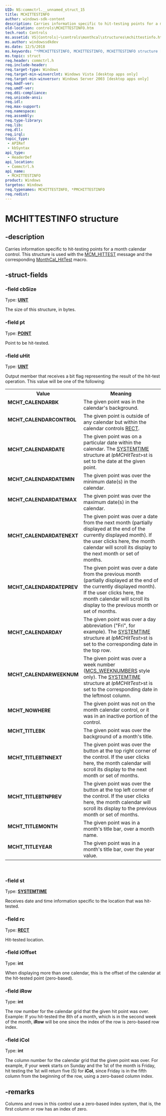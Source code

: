 ```yaml
---
UID: NS:commctrl.__unnamed_struct_15
title: MCHITTESTINFO
author: windows-sdk-content
description: Carries information specific to hit-testing points for a month calendar control. This structure is used with the MCM_HITTEST message and the corresponding MonthCal_HitTest macro.
old-location: controls\MCHITTESTINFO.htm
tech.root: Controls
ms.assetid: VS|Controls|~\controls\monthcal\structures\mchittestinfo.htm
ms.author: windowssdkdev
ms.date: 12/5/2018
ms.keywords: "*PMCHITTESTINFO, MCHITTESTINFO, MCHITTESTINFO structure [Windows Controls], MCHT_CALENDARBK, MCHT_CALENDARCONTROL, MCHT_CALENDARDATE, MCHT_CALENDARDATEMAX, MCHT_CALENDARDATEMIN, MCHT_CALENDARDATENEXT, MCHT_CALENDARDATEPREV, MCHT_CALENDARDAY, MCHT_CALENDARWEEKNUM, MCHT_NOWHERE, MCHT_TITLEBK, MCHT_TITLEBTNNEXT, MCHT_TITLEBTNPREV, MCHT_TITLEMONTH, MCHT_TITLEYEAR, PMCHITTESTINFO, PMCHITTESTINFO structure pointer [Windows Controls], _win32_MCHITTESTINFO, _win32_MCHITTESTINFO_cpp, commctrl/MCHITTESTINFO, commctrl/PMCHITTESTINFO, controls.MCHITTESTINFO, controls._win32_MCHITTESTINFO"
ms.topic: struct
req.header: commctrl.h
req.include-header: 
req.target-type: Windows
req.target-min-winverclnt: Windows Vista [desktop apps only]
req.target-min-winversvr: Windows Server 2003 [desktop apps only]
req.kmdf-ver: 
req.umdf-ver: 
req.ddi-compliance: 
req.unicode-ansi: 
req.idl: 
req.max-support: 
req.namespace: 
req.assembly: 
req.type-library: 
req.lib: 
req.dll: 
req.irql: 
topic_type:
 - APIRef
 - kbSyntax
api_type:
 - HeaderDef
api_location:
 - Commctrl.h
api_name:
 - MCHITTESTINFO
product: Windows
targetos: Windows
req.typenames: MCHITTESTINFO, *PMCHITTESTINFO
req.redist: 
---
```


# MCHITTESTINFO structure


## -description


Carries information specific to hit-testing points for a month calendar control. This structure is used with the <a href="https://msdn.microsoft.com/en-us/library/Bb760991(v=VS.85).aspx">MCM_HITTEST</a> message and the corresponding <a href="https://msdn.microsoft.com/en-us/library/Bb774710(v=VS.85).aspx">MonthCal_HitTest</a> macro. 


## -struct-fields




### -field cbSize

Type: <b><a href="https://msdn.microsoft.com/4553cafc-450e-4493-a4d4-cb6e2f274d46">UINT</a></b>

The size of this structure, in bytes. 


### -field pt

Type: <b><a href="https://msdn.microsoft.com/ecb0f0e1-90c2-48ab-a069-552262b49c7c">POINT</a></b>

Point to be hit-tested. 


### -field uHit

Type: <b><a href="https://msdn.microsoft.com/4553cafc-450e-4493-a4d4-cb6e2f274d46">UINT</a></b>

Output member that receives a bit flag representing the result of the hit-test operation. This value will be one of the following: 

<table>
<tr>
<th>Value</th>
<th>Meaning</th>
</tr>
<tr>
<td width="40%"><a id="MCHT_CALENDARBK"></a><a id="mcht_calendarbk"></a><dl>
<dt><b>MCHT_CALENDARBK</b></dt>
</dl>
</td>
<td width="60%">
The given point was in the calendar's background.

</td>
</tr>
<tr>
<td width="40%"><a id="MCHT_CALENDARCONTROL"></a><a id="mcht_calendarcontrol"></a><dl>
<dt><b>MCHT_CALENDARCONTROL</b></dt>
</dl>
</td>
<td width="60%">
The given point is outside of any calendar but within the calendar controls <a href="https://msdn.microsoft.com/9439cb6c-f2f7-4c27-b1d7-8ddf16d81fe8">RECT</a>.

</td>
</tr>
<tr>
<td width="40%"><a id="MCHT_CALENDARDATE"></a><a id="mcht_calendardate"></a><dl>
<dt><b>MCHT_CALENDARDATE</b></dt>
</dl>
</td>
<td width="60%">
The given point was on a particular date within the calendar. The <a href="https://msdn.microsoft.com/f77cdf86-0f97-4a89-b565-95b46fa7d65b">SYSTEMTIME</a> structure at <i>lpMCHitTest</i>&gt;st is set to the date at the given point.

</td>
</tr>
<tr>
<td width="40%"><a id="MCHT_CALENDARDATEMIN"></a><a id="mcht_calendardatemin"></a><dl>
<dt><b>MCHT_CALENDARDATEMIN</b></dt>
</dl>
</td>
<td width="60%">
The given point was over the minimum date(s) in the calendar.

</td>
</tr>
<tr>
<td width="40%"><a id="MCHT_CALENDARDATEMAX"></a><a id="mcht_calendardatemax"></a><dl>
<dt><b>MCHT_CALENDARDATEMAX</b></dt>
</dl>
</td>
<td width="60%">
 The given point was over the maximum date(s) in the calendar.

</td>
</tr>
<tr>
<td width="40%"><a id="MCHT_CALENDARDATENEXT"></a><a id="mcht_calendardatenext"></a><dl>
<dt><b>MCHT_CALENDARDATENEXT</b></dt>
</dl>
</td>
<td width="60%">
The given point was over a date from the next month (partially displayed at the end of the currently displayed month). If the user clicks here, the month calendar will scroll its display to the next month or set of months.

</td>
</tr>
<tr>
<td width="40%"><a id="MCHT_CALENDARDATEPREV"></a><a id="mcht_calendardateprev"></a><dl>
<dt><b>MCHT_CALENDARDATEPREV</b></dt>
</dl>
</td>
<td width="60%">
The given point was over a date from the previous month (partially displayed at the end of the currently displayed month). If the user clicks here, the month calendar will scroll its display to the previous month or set of months.

</td>
</tr>
<tr>
<td width="40%"><a id="MCHT_CALENDARDAY"></a><a id="mcht_calendarday"></a><dl>
<dt><b>MCHT_CALENDARDAY</b></dt>
</dl>
</td>
<td width="60%">
The given point was over a day abbreviation ("Fri", for example). The <a href="https://msdn.microsoft.com/f77cdf86-0f97-4a89-b565-95b46fa7d65b">SYSTEMTIME</a> structure at 
						<i>lpMCHitTest</i>&gt;st is set to the corresponding date in the top row.

</td>
</tr>
<tr>
<td width="40%"><a id="MCHT_CALENDARWEEKNUM"></a><a id="mcht_calendarweeknum"></a><dl>
<dt><b>MCHT_CALENDARWEEKNUM</b></dt>
</dl>
</td>
<td width="60%">
The given point was over a week number (<a href="https://msdn.microsoft.com/en-us/library/Bb760919(v=VS.85).aspx">MCS_WEEKNUMBERS</a> style only). The <a href="https://msdn.microsoft.com/f77cdf86-0f97-4a89-b565-95b46fa7d65b">SYSTEMTIME</a> structure at 
						<i>lpMCHitTest</i>&gt;st is set to the corresponding date in the leftmost column.

</td>
</tr>
<tr>
<td width="40%"><a id="MCHT_NOWHERE"></a><a id="mcht_nowhere"></a><dl>
<dt><b>MCHT_NOWHERE</b></dt>
</dl>
</td>
<td width="60%">
The given point was not on the month calendar control, or it was in an inactive portion of the control.

</td>
</tr>
<tr>
<td width="40%"><a id="MCHT_TITLEBK"></a><a id="mcht_titlebk"></a><dl>
<dt><b>MCHT_TITLEBK</b></dt>
</dl>
</td>
<td width="60%">
The given point was over the background of a month's title.

</td>
</tr>
<tr>
<td width="40%"><a id="MCHT_TITLEBTNNEXT"></a><a id="mcht_titlebtnnext"></a><dl>
<dt><b>MCHT_TITLEBTNNEXT</b></dt>
</dl>
</td>
<td width="60%">
The given point was over the button at the top right corner of the control. If the user clicks here, the month calendar will scroll its display to the next month or set of months.

</td>
</tr>
<tr>
<td width="40%"><a id="MCHT_TITLEBTNPREV"></a><a id="mcht_titlebtnprev"></a><dl>
<dt><b>MCHT_TITLEBTNPREV</b></dt>
</dl>
</td>
<td width="60%">
The given point was over the button at the top left corner of the control. If the user clicks here, the month calendar will scroll its display to the previous month or set of months.

</td>
</tr>
<tr>
<td width="40%"><a id="MCHT_TITLEMONTH"></a><a id="mcht_titlemonth"></a><dl>
<dt><b>MCHT_TITLEMONTH</b></dt>
</dl>
</td>
<td width="60%">
The given point was in a month's title bar, over a month name.

</td>
</tr>
<tr>
<td width="40%"><a id="MCHT_TITLEYEAR"></a><a id="mcht_titleyear"></a><dl>
<dt><b>MCHT_TITLEYEAR</b></dt>
</dl>
</td>
<td width="60%">
The given point was in a month's title bar, over the year value.

</td>
</tr>
</table>
 


### -field st

Type: <b><a href="https://msdn.microsoft.com/f77cdf86-0f97-4a89-b565-95b46fa7d65b">SYSTEMTIME</a></b>

Receives date and time information specific to the location that was hit-tested. 


### -field rc

Type: <b><a href="https://msdn.microsoft.com/9439cb6c-f2f7-4c27-b1d7-8ddf16d81fe8">RECT</a></b>

Hit-tested location.


### -field iOffset

Type: <b>int</b>

When displaying more than one calendar, this is the offset of the calendar at the hit-tested point (zero-based).


### -field iRow

Type: <b>int</b>

The row number for the calendar grid that the given hit point was over.  Example: If you hit-tested the 8th of a month, which is in the second week of the month, <b>iRow</b> will be one since the index of the row is zero-based row index.


### -field iCol

Type: <b>int</b>

The column number for the calendar grid that the given point was over. For example, if your week starts on Sunday and the 1st of the month is Friday, hit testing the 1st will return five (5) for <b>iCol</b>, since Friday is in the fifth column from the beginning of the row, using a zero-based column index.


## -remarks



Columns and rows in this control use a zero-based index system, that is, the first column or row has an index of zero.




